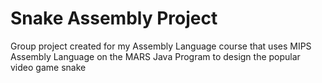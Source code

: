 # Snake Assembly Project
Group project created for my Assembly Language course that uses MIPS Assembly Language on the MARS Java Program to design the popular video game snake
